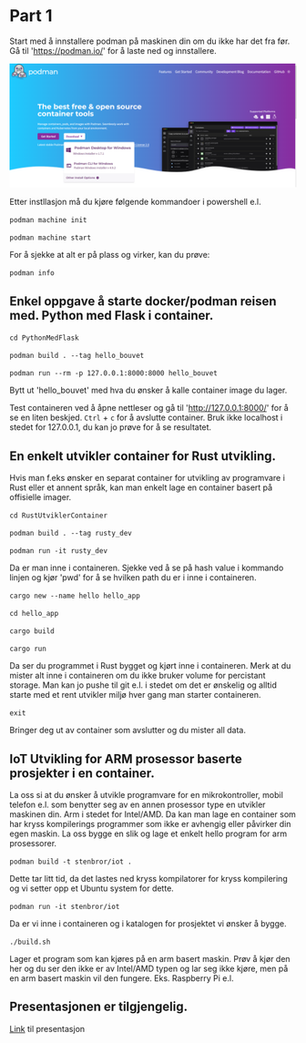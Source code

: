 # Part 1

Start med å innstallere podman på maskinen din om du ikke har det fra før. Gå til 'https://podman.io/' for å laste ned og innstallere.

![Screenshot](podman.jpg)

Etter instllasjon må du kjøre følgende kommandoer i powershell e.l.

`podman machine init`

`podman machine start`

For å sjekke at alt er på plass og virker, kan du prøve:

`podman info`

## Enkel oppgave å starte docker/podman reisen med. Python med Flask i container.

 `cd PythonMedFlask`

 `podman build . --tag hello_bouvet`

 `podman run --rm -p 127.0.0.1:8000:8000 hello_bouvet`

Bytt ut 'hello_bouvet' med hva du ønsker å kalle container image du lager.

Test containeren ved å åpne nettleser og gå til 'http://127.0.0.1:8000/' for å se en liten beskjed.  `Ctrl` + `c` for å avslutte container. Bruk ikke localhost i stedet for 127.0.0.1, du kan jo prøve for å se resultatet.

## En enkelt utvikler container for Rust utvikling.

Hvis man f.eks ønsker en separat container for utvikling av programvare i Rust eller et annent språk, kan man enkelt lage en container basert på offisielle imager.

`cd RustUtviklerContainer`

`podman build . --tag rusty_dev`

`podman run -it rusty_dev`

Da er man inne i containeren. Sjekke ved å se på hash value i kommando linjen og kjør 'pwd' for å se hvilken path du er i inne i containeren.

`cargo new --name hello hello_app`

`cd hello_app`

`cargo build`

`cargo run`

Da ser du programmet i Rust bygget og kjørt inne i containeren. Merk at du mister alt inne i containeren om du ikke bruker volume for percistant storage. Man kan jo pushe til git e.l. i stedet om det er ønskelig og alltid starte med et rent utvikler miljø hver gang man starter containeren.

`exit`

Bringer deg ut av container som avslutter og du mister all data.


## IoT Utvikling for ARM prosessor baserte prosjekter i en container.

La oss si at du ønsker å utvikle programvare for en mikrokontroller, mobil telefon e.l. som benytter seg av en annen prosessor type en utvikler maskinen din. Arm i stedet for Intel/AMD. Da kan man lage en container som har kryss kompilerings programmer som ikke er avhengig eller påvirker din egen maskin. La oss bygge en slik og lage et enkelt hello program for arm prosessorer.

`podman build -t stenbror/iot .`

Dette tar litt tid, da det lastes ned kryss kompilatorer for kryss kompilering og vi setter opp et Ubuntu system for dette.

 `podman run -it stenbror/iot`

 Da er vi inne i containeren og i katalogen for prosjektet vi ønsker å bygge.

 `./build.sh`

 Lager et program som kan kjøres på en arm basert maskin. Prøv å kjør den her og du ser den ikke er av Intel/AMD typen og lar seg ikke kjøre, men på en arm basert maskin vil den fungere. Eks. Raspberry Pi e.l.


## Presentasjonen er tilgjengelig.

[Link](https://bouvetasa.sharepoint.com/:p:/s/OstDSFaggruppeBackend/EQiDIA2TvY1Ouw4-nO50ewUBsMMbtoKddyl57glYvajbEA?e=inDSem) til presentasjon
